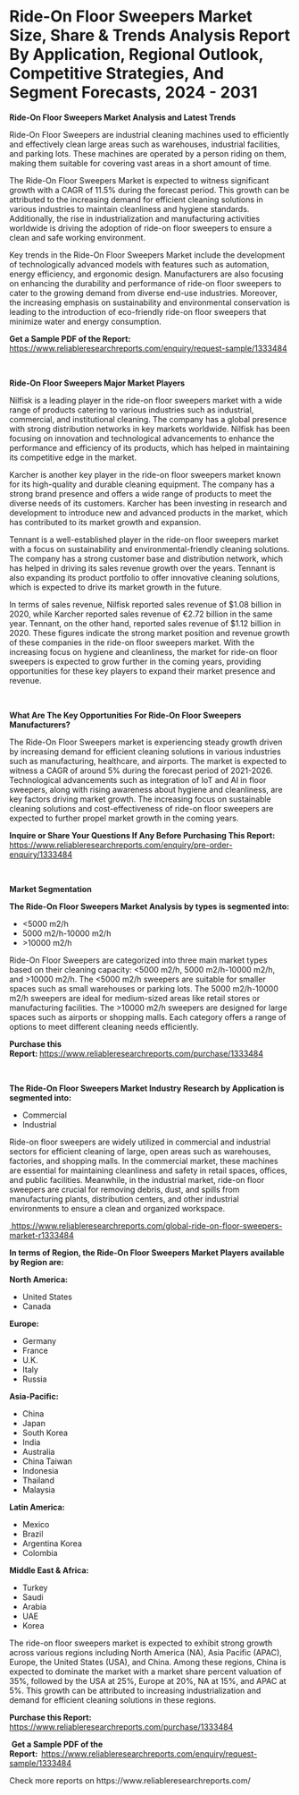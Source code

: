 <p><h1>Ride-On Floor Sweepers Market Size, Share & Trends Analysis Report By Application, Regional Outlook, Competitive Strategies, And Segment Forecasts, 2024 - 2031</h1></p><p><strong>Ride-On Floor Sweepers Market Analysis and Latest Trends</strong></p>
<p><p>Ride-On Floor Sweepers are industrial cleaning machines used to efficiently and effectively clean large areas such as warehouses, industrial facilities, and parking lots. These machines are operated by a person riding on them, making them suitable for covering vast areas in a short amount of time.</p><p>The Ride-On Floor Sweepers Market is expected to witness significant growth with a CAGR of 11.5% during the forecast period. This growth can be attributed to the increasing demand for efficient cleaning solutions in various industries to maintain cleanliness and hygiene standards. Additionally, the rise in industrialization and manufacturing activities worldwide is driving the adoption of ride-on floor sweepers to ensure a clean and safe working environment.</p><p>Key trends in the Ride-On Floor Sweepers Market include the development of technologically advanced models with features such as automation, energy efficiency, and ergonomic design. Manufacturers are also focusing on enhancing the durability and performance of ride-on floor sweepers to cater to the growing demand from diverse end-use industries. Moreover, the increasing emphasis on sustainability and environmental conservation is leading to the introduction of eco-friendly ride-on floor sweepers that minimize water and energy consumption.</p></p>
<p><strong>Get a Sample PDF of the Report:&nbsp;</strong> <a href="https://www.reliableresearchreports.com/enquiry/request-sample/1333484">https://www.reliableresearchreports.com/enquiry/request-sample/1333484</a></p>
<p>&nbsp;</p>
<p><strong>Ride-On Floor Sweepers Major Market Players</strong></p>
<p><p>Nilfisk is a leading player in the ride-on floor sweepers market with a wide range of products catering to various industries such as industrial, commercial, and institutional cleaning. The company has a global presence with strong distribution networks in key markets worldwide. Nilfisk has been focusing on innovation and technological advancements to enhance the performance and efficiency of its products, which has helped in maintaining its competitive edge in the market.</p><p>Karcher is another key player in the ride-on floor sweepers market known for its high-quality and durable cleaning equipment. The company has a strong brand presence and offers a wide range of products to meet the diverse needs of its customers. Karcher has been investing in research and development to introduce new and advanced products in the market, which has contributed to its market growth and expansion.</p><p>Tennant is a well-established player in the ride-on floor sweepers market with a focus on sustainability and environmental-friendly cleaning solutions. The company has a strong customer base and distribution network, which has helped in driving its sales revenue growth over the years. Tennant is also expanding its product portfolio to offer innovative cleaning solutions, which is expected to drive its market growth in the future.</p><p>In terms of sales revenue, Nilfisk reported sales revenue of $1.08 billion in 2020, while Karcher reported sales revenue of €2.72 billion in the same year. Tennant, on the other hand, reported sales revenue of $1.12 billion in 2020. These figures indicate the strong market position and revenue growth of these companies in the ride-on floor sweepers market. With the increasing focus on hygiene and cleanliness, the market for ride-on floor sweepers is expected to grow further in the coming years, providing opportunities for these key players to expand their market presence and revenue.</p></p>
<p>&nbsp;</p>
<p><strong>What Are The Key Opportunities For Ride-On Floor Sweepers Manufacturers?</strong></p>
<p><p>The Ride-On Floor Sweepers market is experiencing steady growth driven by increasing demand for efficient cleaning solutions in various industries such as manufacturing, healthcare, and airports. The market is expected to witness a CAGR of around 5% during the forecast period of 2021-2026. Technological advancements such as integration of IoT and AI in floor sweepers, along with rising awareness about hygiene and cleanliness, are key factors driving market growth. The increasing focus on sustainable cleaning solutions and cost-effectiveness of ride-on floor sweepers are expected to further propel market growth in the coming years.</p></p>
<p><strong>Inquire or Share Your Questions If Any Before Purchasing This Report:</strong> <a href="https://www.reliableresearchreports.com/enquiry/pre-order-enquiry/1333484">https://www.reliableresearchreports.com/enquiry/pre-order-enquiry/1333484</a></p>
<p>&nbsp;</p>
<p><strong>Market Segmentation</strong></p>
<p><strong>The Ride-On Floor Sweepers Market Analysis by types is segmented into:</strong></p>
<p><ul><li><5000 m2/h</li><li>5000 m2/h-10000 m2/h</li><li>>10000 m2/h</li></ul></p>
<p><p>Ride-On Floor Sweepers are categorized into three main market types based on their cleaning capacity: <5000 m2/h, 5000 m2/h-10000 m2/h, and >10000 m2/h. The <5000 m2/h sweepers are suitable for smaller spaces such as small warehouses or parking lots. The 5000 m2/h-10000 m2/h sweepers are ideal for medium-sized areas like retail stores or manufacturing facilities. The >10000 m2/h sweepers are designed for large spaces such as airports or shopping malls. Each category offers a range of options to meet different cleaning needs efficiently.</p></p>
<p><strong>Purchase this Report:&nbsp;</strong><a href="https://www.reliableresearchreports.com/purchase/1333484">https://www.reliableresearchreports.com/purchase/1333484</a></p>
<p>&nbsp;</p>
<p><strong>The Ride-On Floor Sweepers Market Industry Research by Application is segmented into:</strong></p>
<p><ul><li>Commercial</li><li>Industrial</li></ul></p>
<p><p>Ride-on floor sweepers are widely utilized in commercial and industrial sectors for efficient cleaning of large, open areas such as warehouses, factories, and shopping malls. In the commercial market, these machines are essential for maintaining cleanliness and safety in retail spaces, offices, and public facilities. Meanwhile, in the industrial market, ride-on floor sweepers are crucial for removing debris, dust, and spills from manufacturing plants, distribution centers, and other industrial environments to ensure a clean and organized workspace.</p></p>
<p><a href="https://www.reliableresearchreports.com/global-ride-on-floor-sweepers-market-r1333484">&nbsp;https://www.reliableresearchreports.com/global-ride-on-floor-sweepers-market-r1333484</a></p>
<p><strong>In terms of Region, the Ride-On Floor Sweepers Market Players available by Region are:</strong></p>
<p>
    <p> <strong> North America: </strong>
        <ul>
            <li>United States</li>
            <li>Canada</li>
        </ul>
        </p> 
    <p> <strong> Europe: </strong>
        <ul>
            <li>Germany</li>
            <li>France</li>
            <li>U.K.</li>
            <li>Italy</li>
            <li>Russia</li>
        </ul>
        </p> 
    <p> <strong> Asia-Pacific: </strong>
        <ul>
            <li>China</li>
            <li>Japan</li>
            <li>South Korea</li>
            <li>India</li>
            <li>Australia</li>
            <li>China Taiwan</li>
            <li>Indonesia</li>
            <li>Thailand</li>
            <li>Malaysia</li>
        </ul>
        </p> 
    <p> <strong> Latin America: </strong>
        <ul>
            <li>Mexico</li>
            <li>Brazil</li>
            <li>Argentina Korea</li>
            <li>Colombia</li>
        </ul>
        </p> 
    <p> <strong> Middle East & Africa: </strong>
        <ul>
            <li>Turkey</li>
            <li>Saudi</li>
            <li>Arabia</li>
            <li>UAE</li>
            <li>Korea</li>
        </ul>
    </p>
    </p>
<p><p>The ride-on floor sweepers market is expected to exhibit strong growth across various regions including North America (NA), Asia Pacific (APAC), Europe, the United States (USA), and China. Among these regions, China is expected to dominate the market with a market share percent valuation of 35%, followed by the USA at 25%, Europe at 20%, NA at 15%, and APAC at 5%. This growth can be attributed to increasing industrialization and demand for efficient cleaning solutions in these regions.</p></p>
<p><strong>Purchase this Report: </strong><a href="https://www.reliableresearchreports.com/purchase/1333484">https://www.reliableresearchreports.com/purchase/1333484</a></p>
<p>&nbsp;<strong>Get a Sample PDF of the Report:&nbsp;&nbsp;</strong><a href="https://www.reliableresearchreports.com/enquiry/request-sample/1333484">https://www.reliableresearchreports.com/enquiry/request-sample/1333484</a></p>
<p><strong></strong></p>
<p>Check more reports on https://www.reliableresearchreports.com/</p>